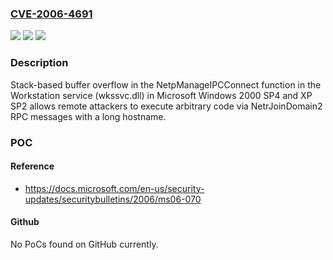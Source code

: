 ### [CVE-2006-4691](https://cve.mitre.org/cgi-bin/cvename.cgi?name=CVE-2006-4691)
![](https://img.shields.io/static/v1?label=Product&message=n%2Fa&color=blue)
![](https://img.shields.io/static/v1?label=Version&message=n%2Fa&color=blue)
![](https://img.shields.io/static/v1?label=Vulnerability&message=n%2Fa&color=brighgreen)

### Description

Stack-based buffer overflow in the NetpManageIPCConnect function in the Workstation service (wkssvc.dll) in Microsoft Windows 2000 SP4 and XP SP2 allows remote attackers to execute arbitrary code via NetrJoinDomain2 RPC messages with a long hostname.

### POC

#### Reference
- https://docs.microsoft.com/en-us/security-updates/securitybulletins/2006/ms06-070

#### Github
No PoCs found on GitHub currently.

